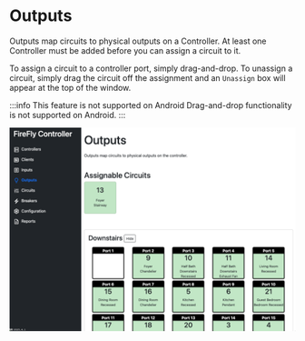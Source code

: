 # Outputs

Outputs map circuits to physical outputs on a Controller.  At least one Controller must be added before you can assign a circuit to it.

To assign a circuit to a controller port, simply drag-and-drop.  To unassign a circuit, simply drag the circuit off the assignment and an `Unassign` box will appear at the top of the window.

:::info This feature is not supported on Android
Drag-and-drop functionality is not supported on Android.
:::

[![Outputs](./outputs.png)](https://raw.githubusercontent.com/BrentIO/FireFly/main/controller/software/controller/configuration/outputs.png)